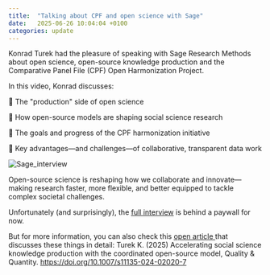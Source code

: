 ```yaml
---
title:  "Talking about CPF and open science with Sage"
date:   2025-06-26 10:04:04 +0100
categories: update
---
```


Konrad Turek had the pleasure of speaking with Sage Research Methods about open science, open-source knowledge production and the Comparative Panel File (CPF) Open Harmonization Project.

In this video, Konrad discusses:

 🔹 The "production" side of open science 
 
 🔹 How open-source models are shaping social science research
 
 🔹 The goals and progress of the CPF harmonization initiative
 
 🔹 Key advantages—and challenges—of collaborative, transparent data work

![Sage_interview](/assets/images/Sage_interview.png)


Open-source science is reshaping how we collaborate and innovate—making research faster, more flexible, and better equipped to tackle complex societal challenges.


Unfortunately (and surprisingly), the <ins>[full interview](https://lnkd.in/e4McXwa2)</ins> is behind a paywall for now.


But for more information, you can also check this <ins>[open article ](https://lnkd.in/emyZN_HV )</ins> that discusses these things in detail: 
Turek K. (2025) Accelerating social science knowledge production with the coordinated open-source model, Quality & Quantity. https://doi.org/10.1007/s11135-024-02020-7

